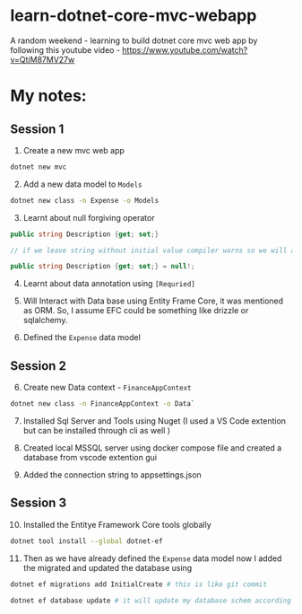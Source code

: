# learn-dotnet-core-mvc-webapp
A random weekend - learning to build dotnet core mvc web app by following this youtube video - https://www.youtube.com/watch?v=QtiM87MV27w


# My notes:

## Session 1

1. Create a new mvc web app

```bash
dotnet new mvc
```

2. Add a new data model to `Models` 

```bash
dotnet new class -n Expense -o Models
```


3. Learnt about null forgiving operator

```c#
public string Description {get; set;} 

// if we leave string without initial value compiler warns so we will add null!

public string Description {get; set;} = null!;
```

4. Learnt about data annotation using `[Requried]`

5. Will Interact with Data base using Entity Frame Core, it was mentioned as ORM. So, I assume EFC could be something like drizzle or sqlalchemy. 

6. Defined the `Expense` data model


## Session 2

6. Create new Data context - `FinanceAppContext`
```bash
dotnet new class -n FinanceAppContext -o Data`
```

7. Installed Sql Server and Tools using Nuget (I used a VS Code extention but can be installed through cli as well )

8. Created local MSSQL server using docker compose file and created a database from vscode extention gui

9. Added the connection string to appsettings.json

## Session 3

10. Installed the Entitye Framework Core tools globally

```bash
dotnet tool install --global dotnet-ef
```

11. Then as we have already defined the `Expense` data model now I added the migrated and updated the database using

```bash
dotnet ef migrations add InitialCreate # this is like git commit

dotnet ef database update # it will update my database schem according to the data model specified
```

